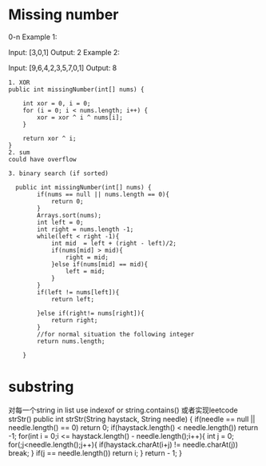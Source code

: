 # Missing number
0-n
Example 1:

Input: [3,0,1]
Output: 2
Example 2:

Input: [9,6,4,2,3,5,7,0,1]
Output: 8
```
1. XOR
public int missingNumber(int[] nums) {

    int xor = 0, i = 0;
	for (i = 0; i < nums.length; i++) {
		xor = xor ^ i ^ nums[i];
	}

	return xor ^ i;
}
2. sum
could have overflow

3. binary search (if sorted)
  
  public int missingNumber(int[] nums) {
        if(nums == null || nums.length == 0){
            return 0;
        }
        Arrays.sort(nums);
        int left = 0;
        int right = nums.length -1;
        while(left < right -1){
            int mid  = left + (right - left)/2;
            if(nums[mid] > mid){
                right = mid;
            }else if(nums[mid] == mid){
                left = mid;
            }
        }
        if(left != nums[left]){
            return left;
        
        }else if(right!= nums[right]){
            return right;
        }
        //for normal situation the following integer
        return nums.length;

    }
```

# substring
对每一个string in  list use indexof or string.contains()
或者实现leetcode strStr()
    public int strStr(String haystack, String needle) {
        if(needle == null || needle.length() == 0) return 0;
        if(haystack.length() < needle.length()) return -1;
        for(int i = 0;i <= haystack.length() - needle.length();i++){
            int j = 0;
            for(;j<needle.length();j++){
                if(haystack.charAt(i+j) != needle.charAt(j)) break;
            }
            if(j == needle.length()) return i;
        }
        return - 1;
    }
   
        
